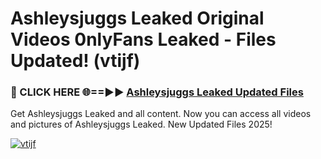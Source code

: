 # Ashleysjuggs Leaked Original Videos 0nlyFans Leaked - Files Updated! (vtijf)

<h3>🔴 CLICK HERE 🌐==►► <a href="https://tinyurl.com/ms9xzufz" rel="nofollow">Ashleysjuggs Leaked Updated Files</a></h3>

Get Ashleysjuggs Leaked and all content. Now you can access all videos and pictures of Ashleysjuggs Leaked. New Updated Files 2025!

[![vtijf](https://i.imgur.com/ppqm5kG.gif)](https://tinyurl.com/ms9xzufz)
